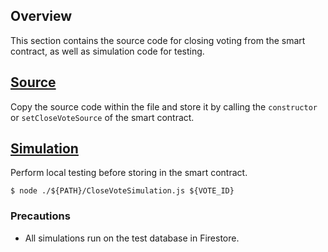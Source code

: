 ## Overview

This section contains the source code for closing voting from the smart contract, as well as
simulation code for testing.

## [Source](./CloseVoteSource.js)

Copy the source code within the file and store it by calling the `constructor` or `setCloseVoteSource` of the smart
contract.

## [Simulation](./CloseVoteSimulation.js)

Perform local testing before storing in the smart contract.

```
$ node ./${PATH}/CloseVoteSimulation.js ${VOTE_ID} 
```

### Precautions

- All simulations run on the test database in Firestore. 

